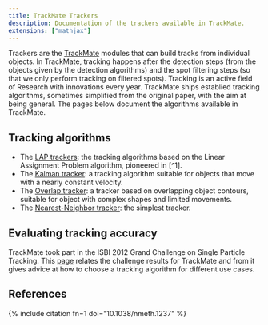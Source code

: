 ```yaml
---
title: TrackMate Trackers
description: Documentation of the trackers available in TrackMate.
extensions: ["mathjax"]
---
```


Trackers are the [TrackMate](/plugins/trackmate) modules that can build tracks from individual objects. 
In TrackMate, tracking happens after the detection steps (from the objects given by the detection algorithms) and the spot filtering steps (so that we only perform tracking on filtered spots).
Tracking is an active field of Research with innovations every year.
TrackMate ships establied tracking algorithms, sometimes simplified from the original paper, with the aim at being general.
The pages below document the algorithms available in TrackMate.


## Tracking algorithms

- The [LAP trackers](lap-trackers): the tracking algorithms based on the Linear Assignment Problem algorithm, pioneered in [^1].
- The [Kalman tracker](kalman-tracker): a tracking algorithm suitable for objects that move with a nearly constant velocity.
- The [Overlap tracker](overlap-tracker): a tracker based on overlapping object contours, suitable for object with complex shapes and limited movements.
- The [Nearest-Neighbor tracker](nearest-neighbor-tracker): the simplest tracker.


## Evaluating tracking accuracy

TrackMate took part in the ISBI 2012 Grand Challenge on Single Particle Tracking.
This [page](accuracy) relates the challenge results for TrackMate and from it gives advice at how to choose a tracking algorithm for different use cases.


## References

{% include citation fn=1 doi="10.1038/nmeth.1237" %}
